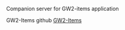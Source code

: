 Companion server for GW2-items application

GW2-Items github [GW2-Items](https://github.com/FernandoH-G/GW2-Items)